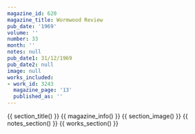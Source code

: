 ```yaml
---
magazine_id: 620
magazine_title: Wormwood Review
pub_date: '1969'
volume: ''
number: 33
month: ''
notes: null
pub_date1: 31/12/1969
pub_date2: null
image: null
works_included:
- work_id: 3243
  magazine_page: '13'
  published_as: ''
---
```


{{ section_title() }}
{{ magazine_info() }}
{{ section_image() }}
{{ notes_section() }}
{{ works_section() }}
